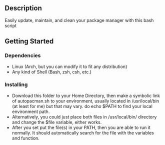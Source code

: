 ## Description

Easily update, maintain, and clean your package manager with this bash script

## Getting Started

### Dependencies

* Linux (Arch, but you can modify it to fit any distribution)
* Any kind of Shell (Bash, zsh, csh, etc.)

### Installing

* Download this folder to your Home Directory, then make a symbolic link of autopacman.sh to your environment, usually located in /usr/local/bin (at least for me) but that may vary. do echo $PATH to find your local environment path.
* Alternatively, you could just place both files in /usr/local/bin/ directory and change the $file variable, either works.
* After you set put the file(s) in your PATH, then you are able to run it normally. It should automatically search for the file with the variables and function. 
